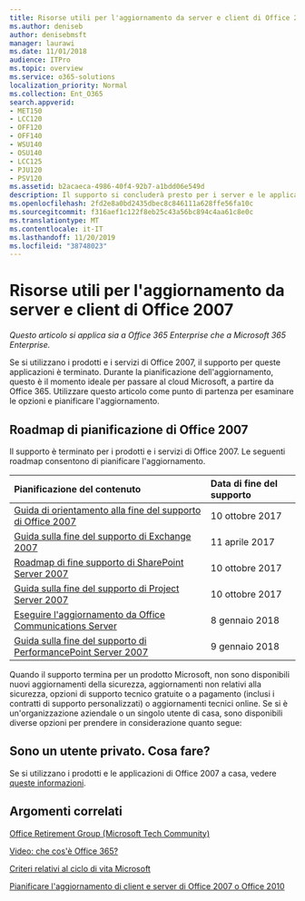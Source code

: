 ```yaml
---
title: Risorse utili per l'aggiornamento da server e client di Office 2007
ms.author: deniseb
author: denisebmsft
manager: laurawi
ms.date: 11/01/2018
audience: ITPro
ms.topic: overview
ms.service: o365-solutions
localization_priority: Normal
ms.collection: Ent_O365
search.appverid:
- MET150
- LCC120
- OFF120
- OFF140
- WSU140
- OSU140
- LCC125
- PJU120
- PSV120
ms.assetid: b2acaeca-4986-40f4-92b7-a1bdd06e549d
description: Il supporto si concluderà presto per i server e le applicazioni client di Office 2007 e non sono disponibili contratti di supporto personalizzato. Utilizzare questo articolo per iniziare a pianificare l'aggiornamento.
ms.openlocfilehash: 2fd2e8a0bd2435dbec8c846111a628ffe56fa10c
ms.sourcegitcommit: f316aef1c122f8eb25c43a56bc894c4aa61c8e0c
ms.translationtype: MT
ms.contentlocale: it-IT
ms.lasthandoff: 11/20/2019
ms.locfileid: "38748023"
---
```

# <a name="resources-to-help-you-upgrade-from-office-2007-servers-and-clients"></a>Risorse utili per l'aggiornamento da server e client di Office 2007

*Questo articolo si applica sia a Office 365 Enterprise che a Microsoft 365 Enterprise.*

Se si utilizzano i prodotti e i servizi di Office 2007, il supporto per queste applicazioni è terminato. Durante la pianificazione dell'aggiornamento, questo è il momento ideale per passare al cloud Microsoft, a partire da Office 365. Utilizzare questo articolo come punto di partenza per esaminare le opzioni e pianificare l'aggiornamento.
      
## <a name="office-2007-planning-roadmaps"></a>Roadmap di pianificazione di Office 2007
  
Il supporto è terminato per i prodotti e i servizi di Office 2007. Le seguenti roadmap consentono di pianificare l'aggiornamento.

|**Pianificazione del contenuto**|**Data di fine del supporto**|
|:-----|:-----|
|[Guida di orientamento alla fine del supporto di Office 2007](https://docs.microsoft.com/DeployOffice/office-2007-end-support-roadmap) <br/> |10 ottobre 2017  <br/> |
|[Guida sulla fine del supporto di Exchange 2007](exchange-2007-end-of-support.md) <br/> |11 aprile 2017  <br/> |
|[Roadmap di fine supporto di SharePoint Server 2007](sharepoint-2007-end-of-support.md) <br/> |10 ottobre 2017  <br/> |
|[Guida sulla fine del supporto di Project Server 2007](project-server-2007-end-of-support.md) <br/> |10 ottobre 2017  <br/> |
|[Eseguire l'aggiornamento da Office Communications Server](https://docs.microsoft.com/SkypeForBusiness/plan-your-deployment/upgrade) <br/> |8 gennaio 2018  <br/> |
|[Guida sulla fine del supporto di PerformancePoint Server 2007](pps-2007-end-of-support.md) <br/> |9 gennaio 2018  <br/> |
   
Quando il supporto termina per un prodotto Microsoft, non sono disponibili nuovi aggiornamenti della sicurezza, aggiornamenti non relativi alla sicurezza, opzioni di supporto tecnico gratuite o a pagamento (inclusi i contratti di supporto personalizzati) o aggiornamenti tecnici online. Se si è un'organizzazione aziendale o un singolo utente di casa, sono disponibili diverse opzioni per prendere in considerazione quanto segue:

## <a name="im-a-home-user-what-do-i-do"></a>Sono un utente privato. Cosa fare?

Se si utilizzano i prodotti e le applicazioni di Office 2007 a casa, vedere [queste informazioni](plan-upgrade-previous-versions-office.md#im-a-home-user-what-do-i-do).
     
## <a name="related-topics"></a>Argomenti correlati

[Office Retirement Group (Microsoft Tech Community)](https://go.microsoft.com/fwlink/?linkid=842065)
  
[Video: che cos'è Office 365?](https://support.office.com/article/847caf12-2589-452c-8aca-1c009797678b.aspx)
  
[Criteri relativi al ciclo di vita Microsoft](https://go.microsoft.com/fwlink/?linkid=865200)

[Pianificare l'aggiornamento di client e server di Office 2007 o Office 2010](plan-upgrade-previous-versions-office.md)
  

